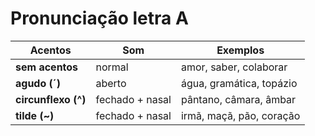 # Pronunciação letra A

| Acentos | Som | Exemplos |
| -- | -- | -- |
| **sem acentos**     | normal          | amor, saber, colaborar   |
| **agudo (´)**       | aberto          | água, gramática, topázio |
| **circunflexo (^)** | fechado + nasal | pântano, câmara, âmbar   |
| **tilde (~)**       | fechado + nasal | irmã, maçã, pão, coração |
